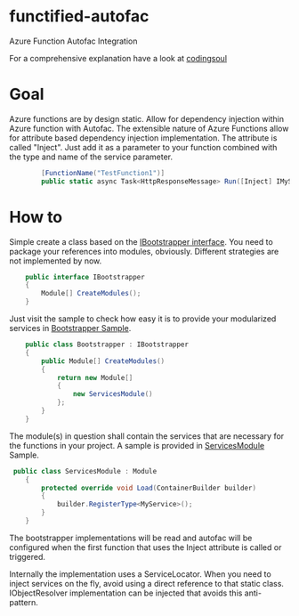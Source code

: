 # functified-autofac
Azure Function Autofac Integration

For a comprehensive explanation have a look at [codingsoul](http://codingsoul.de/2018/01/19/azure-function-dependency-injection-with-autofac/)

# Goal
Azure functions are by design static. Allow for dependency injection within Azure function with Autofac. The extensible nature of Azure Functions allow for attribute based dependency injection implementation. The attribute is called "Inject". Just add it as a parameter to your function combined with the type and name of the service parameter.
```C#
        [FunctionName("TestFunction1")]
        public static async Task<HttpResponseMessage> Run([Inject] IMyService MyService)
```

# How to
Simple create a class based on the [IBootstrapper interface](AutofacOnFunctions.Sample/Bootstrap/Bootstrapper.cs).
You need to package your references into modules, obviously. Different strategies are not implemented by now.

```C#
    public interface IBootstrapper
    {
        Module[] CreateModules();
    }
```

Just visit the sample to check how easy it is to provide your modularized services in [Bootstrapper Sample](AutofacOnFunctions.Sample/Bootstrap/Bootstrapper.cs).

```C#
    public class Bootstrapper : IBootstrapper
    {
        public Module[] CreateModules()
        {
            return new Module[]
            {
                new ServicesModule()
            };
        }
    }
```

The module(s) in question shall contain the services that are necessary for the functions in your project. A sample is provided in [ServicesModule](AutofacOnFunctions.Sample/Services/Modules/ServicesModule.cs) Sample.

```C#
 public class ServicesModule : Module
    {
        protected override void Load(ContainerBuilder builder)
        {
            builder.RegisterType<MyService>();
        }
    }
```

The bootstrapper implementations will be read and autofac will be configured when the first function that uses the Inject attribute is called or triggered. 

Internally the implementation uses a ServiceLocator. When you need to inject services on the fly, avoid using a direct reference to that static class. IObjectResolver implementation can be injected that avoids this anti-pattern.





